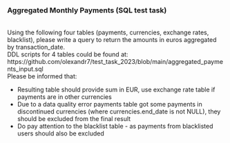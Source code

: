 <h3>Aggregated Monthly Payments (SQL test task)</h3> <br>
Using the following four tables (payments, currencies, exchange rates, blacklist), please write a query to return the amounts in euros aggregated by transaction_date. <br>
DDL scripts for 4 tables could be found at: https://github.com/olexandr7/test_task_2023/blob/main/aggregated_payments_input.sql <br>
Please be informed that: <br>
<ul>
<li>Resulting table should provide sum in EUR, use exchange rate table if payments are in other currencies</li>
<li>Due to a data quality error payments table got some payments in discontinued currencies (where currencies.end_date is not  NULL), they should be excluded from the final result</li>
<li>Do pay attention to the blacklist table - as payments from blacklisted users should also be excluded</li>
</ul>
